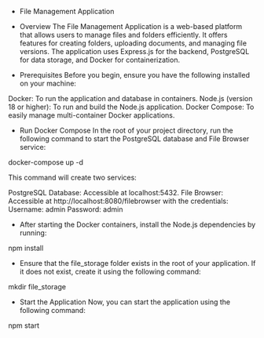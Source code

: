 -   File Management Application

-   Overview
    The File Management Application is a web-based platform that allows users to manage files and folders efficiently. It offers features for creating folders, uploading documents, and managing file versions. The application uses Express.js for the backend, PostgreSQL for data storage, and Docker for containerization.

-   Prerequisites
    Before you begin, ensure you have the following installed on your machine:

Docker: To run the application and database in containers.
Node.js (version 18 or higher): To run and build the Node.js application.
Docker Compose: To easily manage multi-container Docker applications.

-   Run Docker Compose
    In the root of your project directory, run the following command to start the PostgreSQL database and File Browser service:

docker-compose up -d

This command will create two services:

PostgreSQL Database: Accessible at localhost:5432.
File Browser: Accessible at http://localhost:8080/filebrowser with the credentials:
Username: admin
Password: admin

-   After starting the Docker containers, install the Node.js dependencies by running:

npm install

-   Ensure that the file_storage folder exists in the root of your application. If it does not exist, create it using the following command:

mkdir file_storage

-   Start the Application
    Now, you can start the application using the following command:

npm start
